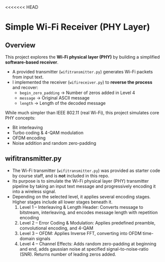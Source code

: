 <<<<<<< HEAD
# Simple Wi-Fi Receiver (PHY Layer)

## Overview
This project explores the **Wi-Fi physical layer (PHY)** by building a simplified **software-based receiver**.  

- A provided transmitter (`wifitransmitter.py`) generates Wi-Fi packets from input text.  
- I implemented the receiver (`wifireceiver.py`) to **reverse the process** and recover:
  - `begin_zero_padding` → Number of zeros added in Level 4
  - `message` → Original ASCII message
  - `length` → Length of the decoded message  

While much simpler than IEEE 802.11 (real Wi-Fi), this project simulates core PHY concepts:  
- Bit interleaving  
- Turbo coding & 4-QAM modulation  
- OFDM encoding  
- Noise addition and random zero-padding  

## wifitransmitter.py
- The Wi-Fi transmitter (`wifitransmitter.py`) was provided as starter code by course staff, and is **not** included in this repo.  
- Its purpose is to simulate the Wi-Fi physical layer (PHY) transmitter pipeline by taking an input text message and progressively encoding it into a wireless signal.
- Depending on the selected level, it applies several encoding stages. Higher stages include all lower stages beneath it.
    1. Level 1 – Interleaving & Length Header: Converts message to bitstream, interleaving, and encodes message length with repetition encoding
    2. Level 2 – Error Coding & Modulation: Applies predefined preamble, convolutional encoding, and 4-QAM
    3. Level 3 – OFDM: Applies Inverse FFT, converting into OFDM time-domain signals
    4. Level 4 – Channel Effects: Adds random zero-padding at beginning and end, adds gaussian noise at specified signal-to-noise-ratio (SNR). Returns number of leading zeros added.
